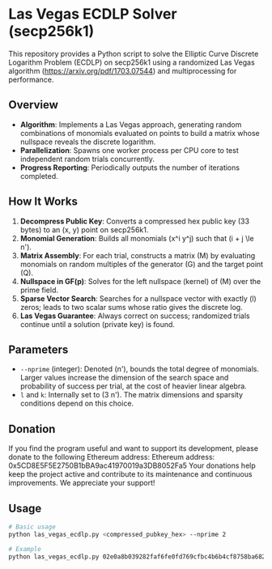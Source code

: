 # Las Vegas ECDLP Solver (secp256k1)

This repository provides a Python script to solve the Elliptic Curve Discrete Logarithm Problem (ECDLP) on secp256k1 using a randomized Las Vegas algorithm (https://arxiv.org/pdf/1703.07544) and multiprocessing for performance.

## Overview

- **Algorithm**: Implements a Las Vegas approach, generating random combinations of monomials evaluated on points to build a matrix whose nullspace reveals the discrete logarithm.
- **Parallelization**: Spawns one worker process per CPU core to test independent random trials concurrently.
- **Progress Reporting**: Periodically outputs the number of iterations completed.

## How It Works

1. **Decompress Public Key**: Converts a compressed hex public key (33 bytes) to an (x, y) point on secp256k1.
2. **Monomial Generation**: Builds all monomials \(x^i y^j\) such that \(i + j \le n'\).
3. **Matrix Assembly**: For each trial, constructs a matrix \(M\) by evaluating monomials on random multiples of the generator \(G\) and the target point \(Q\).
4. **Nullspace in GF(p)**: Solves for the left nullspace (kernel) of \(M\) over the prime field.
5. **Sparse Vector Search**: Searches for a nullspace vector with exactly \(l\) zeros; leads to two scalar sums whose ratio gives the discrete log.
6. **Las Vegas Guarantee**: Always correct on success; randomized trials continue until a solution (private key) is found.

## Parameters

- `--nprime` (integer): Denoted \(n'\), bounds the total degree of monomials. Larger values increase the dimension of the search space and probability of success per trial, at the cost of heavier linear algebra.
- `l` and `k`: Internally set to \(3 n'\). The matrix dimensions and sparsity conditions depend on this choice.

## Donation
If you find the program useful and want to support its development, please donate to the following Ethereum address:
Ethereum address: 0x5CD8E5F5E2750B1bBA9ac41970019a3DB8052Fa5
Your donations help keep the project active and contribute to its maintenance and continuous improvements. We appreciate your support!

## Usage

```bash
# Basic usage
python las_vegas_ecdlp.py <compressed_pubkey_hex> --nprime 2

# Example
python las_vegas_ecdlp.py 02e0a8b039282faf6fe0fd769cfbc4b6b4cf8758ba68220eac420e32b91ddfa673 --nprime 5


